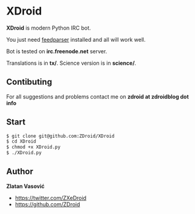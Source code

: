 XDroid
======

**XDroid** is modern Python IRC bot.

You just need [feedparser](http://code.google.com/p/feedparser/) installed and all will work well.

Bot is tested on **irc.freenode.net** server.

Translations is in **tx/**. Science version is in **science/**.

Contibuting
-----------

For all suggestions and problems contact me on **zdroid at zdroidblog dot info**

Start
-----

```bash
$ git clone git@github.com:ZDroid/XDroid
$ cd XDroid
$ chmod +x XDroid.py
$ ./XDroid.py
```

Author
------

**Zlatan Vasović**
* https://twitter.com/ZXeDroid
* https://github.com/ZDroid
